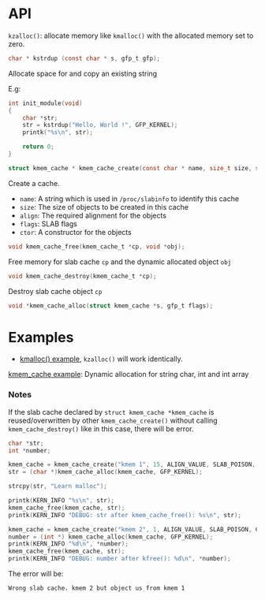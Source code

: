 # API

``kzalloc()``: allocate memory like ``kmalloc()`` with the allocated memory set to zero.

```c
char * kstrdup (const char * s,	gfp_t gfp);
```

Allocate space for and copy an existing string

E.g:

```c
int init_module(void)
{
	char *str;
    str = kstrdup("Hello, World !", GFP_KERNEL);
	printk("%s\n", str);

	return 0;
}
```

```c
struct kmem_cache * kmem_cache_create(const char * name, size_t size, size_t align, unsigned long flags, void (*ctor) (void *));
```

Create a cache.

* ``name``: A string which is used in ``/proc/slabinfo`` to identify this cache
* ``size``: The size of objects to be created in this cache
* ``align``: The required alignment for the objects
* ``flags``: SLAB flags
* ``ctor``: A constructor for the objects

```C
void kmem_cache_free(kmem_cache_t *cp, void *obj);
```

Free memory for slab cache ``cp`` and the dynamic allocated object ``obj``

```c
void kmem_cache_destroy(kmem_cache_t *cp);
```

Destroy slab cache object ``cp``

```c
void *kmem_cache_alloc(struct kmem_cache *s, gfp_t flags);
```

# Examples

* [kmalloc() example](kmalloc_example.c), ``kzalloc()`` will work identically.

[kmem_cache example](kmem_cache.c): Dynamic allocation for string char, int and int array

### Notes

If the slab cache declared by ``struct kmem_cache *kmem_cache`` is reused/overwritten by other ``kmem_cache_create()`` without calling ``kmem_cache_destroy()`` like in this case, there will be error.

```c
char *str;
int *number;

kmem_cache = kmem_cache_create("kmem 1", 15, ALIGN_VALUE, SLAB_POISON, CONSTRUCTOR);
str = (char *)kmem_cache_alloc(kmem_cache, GFP_KERNEL);

strcpy(str, "Learn malloc");

printk(KERN_INFO "%s\n", str);
kmem_cache_free(kmem_cache, str);
printk(KERN_INFO "DEBUG: str after kmem_cache_free(): %s\n", str);

kmem_cache = kmem_cache_create("kmem 2", 1, ALIGN_VALUE, SLAB_POISON, CONSTRUCTOR);
number = (int *) kmem_cache_alloc(kmem_cache, GFP_KERNEL);
printk(KERN_INFO "%d\n", *number);
kmem_cache_free(kmem_cache, str);
printk(KERN_INFO "DEBUG: number after kfree(): %d\n", *number);
```

The error will be:

```
Wrong slab cache. kmem 2 but object us from kmem 1
```
